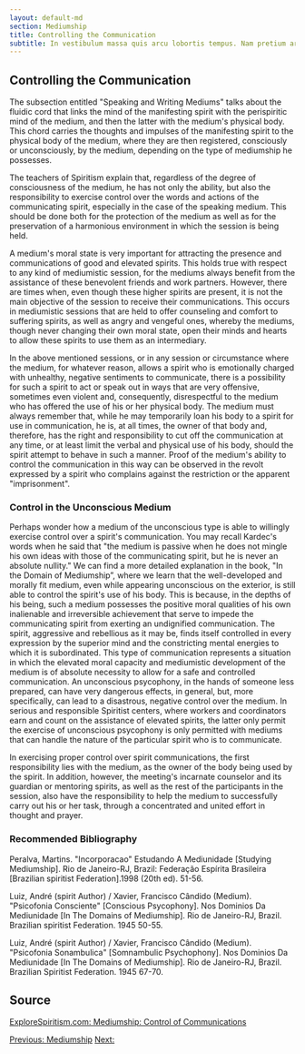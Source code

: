 ```yaml
---
layout: default-md
section: Mediumship
title: Controlling the Communication
subtitle: In vestibulum massa quis arcu lobortis tempus. Nam pretium arcu in odio vulputate luctus.
---
```


## Controlling the Communication
The subsection entitled "Speaking and Writing Mediums" talks about the fluidic cord that links the mind of the manifesting spirit with the perispiritic mind of the medium, and then the latter with the medium's physical body. This chord carries the thoughts and impulses of the manifesting spirit to the physical body of the medium, where they are then registered, consciously or unconsciously, by the medium, depending on the type of mediumship he possesses.

The teachers of Spiritism explain that, regardless of the degree of consciousness of the medium, he has not only the ability, but also the responsibility to exercise control over the words and actions of the communicating spirit, especially in the case of the speaking medium.  This should be done both for the protection of the medium as well as for the preservation of a harmonious environment in which the session is being held. 

A medium's moral state is very important for attracting the presence and communications of good and elevated spirits.  This holds true with respect to any kind of mediumistic session, for the mediums always benefit from the assistance of these benevolent friends and work partners.  However, there are times when, even though these higher spirits are present, it is not the main objective of the session to receive their communications.  This occurs in mediumistic sessions that are held to offer counseling and comfort to suffering spirits, as well as angry and vengeful ones, whereby the mediums, though never changing their own moral state, open their minds and hearts to allow these spirits to use them as an intermediary. 

In the above mentioned sessions, or in any session or circumstance where the medium, for whatever reason, allows a spirit who is emotionally charged with unhealthy, negative sentiments to communicate, there is a possibility for such a spirit to act or speak out in ways that are very offensive, sometimes even violent and, consequently, disrespectful to the medium who has offered the use of his or her physical body.  The medium must always remember that, while he may temporarily loan his body to a spirit for use in communication, he is, at all times, the owner of that body and, therefore, has the right and responsibility to cut off the communication at any time, or at least limit the verbal and physical use of his body, should the spirit attempt to behave in such a manner.  Proof of the medium's ability to control the communication in this way can be observed in the revolt expressed by a spirit who complains against the restriction or the apparent "imprisonment".    

### Control in the Unconscious Medium

Perhaps wonder how a medium of the unconscious type is able to willingly exercise control over a spirit's communication.  You may recall Kardec's words when he said that "the medium is passive when he does not mingle his own ideas with those of the communicating spirit, but he is  never an absolute nullity."  We can find a more detailed explanation in the book, "In the Domain of Mediumship”, where we learn that the well-developed and morally fit medium, even while appearing unconscious on the exterior, is still able to control the spirit's use of his body.  This is because, in the depths of his being, such a medium possesses the positive moral qualities of his own inalienable and irreversible achievement that serve to impede the communicating spirit from exerting an undignified communication.  The spirit, aggressive and rebellious as it may be, finds itself controlled in every expression by the superior mind and the constricting mental energies to which it is subordinated.  This type of communication represents a situation in which the elevated moral capacity and mediumistic development of the medium is of absolute necessity to allow for a safe and controlled communication.  An unconscious psycophony, in the hands of someone less prepared, can have very dangerous effects, in general, but, more specifically, can lead to a disastrous, negative control over the medium.   In serious and responsible Spiritist centers, where workers and coordinators earn and count on the assistance of elevated spirits, the latter only permit the exercise of unconscious psycophony is only permitted with mediums that can handle the nature of the particular spirit who is to communicate.

In exercising proper control over spirit communications, the first responsibility lies with the medium, as the owner of the body being used by the spirit. In addition, however, the meeting's incarnate counselor and its guardian or mentoring spirits, as well as the rest of the participants in the session, also have the responsibility to help the medium to successfully carry out his or her task, through a concentrated and united effort in thought and prayer.

### Recommended Bibliography
Peralva, Martins. "Incorporacao" Estudando A Mediunidade [Studying Mediumship]. Rio de Janeiro-RJ, Brazil: Federação Espírita Brasileira [Brazilian spiritist Federation].1998 (20th ed). 51-56.

Luiz, André (spirit Author) / Xavier, Francisco Cândido (Medium). "Psicofonia Consciente" [Conscious Psycophony]. Nos Dominios Da Mediunidade [In The Domains of Mediumship].  Rio de Janeiro-RJ, Brazil. Brazilian spiritist Federation. 1945 50-55. 

Luiz, André (spirit Author) / Xavier, Francisco Cândido (Medium). "Psicofonia Sonambulica" [Somnambulic Psychophony]. Nos Dominios Da Mediunidade [In The Domains of Mediumship].  Rio de Janeiro-RJ, Brazil. Brazilian Spiritist Federation. 1945 67-70. 


## Source
[ExploreSpiritism.com: Mediumship: Control of Communications](//www.explorespiritism.com/Science_Mediumship_Control_Responsibility.htm)


<a href="" class="button">Previous: </a>
<a href="./" class="button special">Mediumship</a>
<a href="" class="button">Next: </a>
